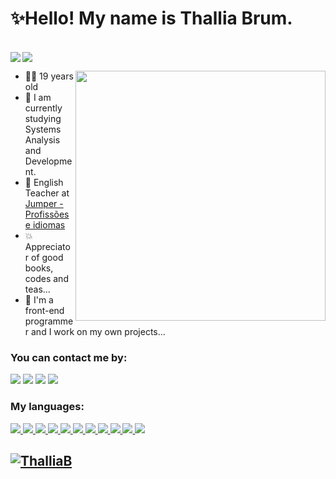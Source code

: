 # ✨Hello! My name is Thallia Brum.

<br>

<!-- <p>
  <img src="https://user-images.githubusercontent.com/79876271/124192717-1c54b980-da9c-11eb-9162-aaa3a819e000.png"
</p> -->
  
 <!-- linguagens -->
 <a href="https://github.com/ThalliaB/github-readme-stats">
  <img align="left" src="https://github-readme-stats.vercel.app/api?username=ThalliaB&show_icons=true&theme=transparent&count_private=true" />
</a>

<a href="https://github.com/ThalliaB/github-readme-stats">
  <img align="center" src="https://github-readme-stats.vercel.app/api/top-langs/?username=ThalliaB&theme=transparent&count_private=true&layout=donut" />
</a>

<br>
  <!-- Octocat -->
  <p>
    <img align="right" width="400px" src="https://user-images.githubusercontent.com/79876271/124362082-4ecff500-dc09-11eb-9f13-539e44ddc5be.png"
  </p> 
  
- 👩🏻 19 years old
- 🎉 I am currently studying Systems Analysis and Development.
- 📗 English Teacher at <a href="https://jumpercursos.com.br/">Jumper - Profissões e idiomas</a>
- 💥 Appreciator of good books, codes and teas...
- 💞️ I'm a front-end programmer and I work on my own projects...
  
<!-- badges -->
 
  ### You can contact me by:

<div>
  <a href="mailto:thalliajb@gmail.com" target="_blank"><img src="https://img.shields.io/badge/Gmail-D14836?style=for-the-badge&logo=gmail&logoColor=white" target="_blank"/></a>
  <a href="https://www.facebook.com/thallia.brum" target="_blank"><img src="https://img.shields.io/badge/Facebook-1877F2?style=for-the-badge&logo=facebook&logoColor=white" target="_blank"/></a>
  <a href="https://www.instagram.com/thalliajulliana" target="_blank"><img src="https://img.shields.io/badge/Instagram-E4405F?style=for-the-badge&logo=instagram&logoColor=white" target="_blank"/></a>
  <a href="#" target="_blank"><img src="https://img.shields.io/badge/LinkedIn-0077B5?style=for-the-badge&logo=linkedin&logoColor=white" target="_blank"/></a>
</div>


### My languages:

<div>
  <a href="#"><img src="https://img.shields.io/badge/HTML5-E34F26?style=for-the-badge&logo=html5&logoColor=white">  
  <a href="#"><img src="https://img.shields.io/badge/CSS3-1572B6?style=for-the-badge&logo=css3&logoColor=white">
  <a href="#"><img src="https://img.shields.io/badge/JavaScript-F7DF1E?style=for-the-badge&logo=javascript&logoColor=black">
  <a href="#"><img src="https://img.shields.io/badge/Bootstrap-563D7C?style=for-the-badge&logo=bootstrap&logoColor=white">
  <a href="#"><img src="https://img.shields.io/badge/React-20232A?style=for-the-badge&logo=react&logoColor=61DAFB">
  <a href="#"><img src="https://img.shields.io/badge/Java-ED8B00?style=for-the-badge&logo=java&logoColor=white">
  <a href="#"><img src="https://img.shields.io/badge/C%23-239120?style=for-the-badge&logo=c-sharp&logoColor=white">
  <a href="#"><img src="https://img.shields.io/badge/.NET-5C2D91?style=for-the-badge&logo=.net&logoColor=white">
  <a href="#"><img src="https://img.shields.io/badge/Python-14354C?style=for-the-badge&logo=python&logoColor=white">
  <a href="#"><img src="https://img.shields.io/badge/MySQL-00000F?style=for-the-badge&logo=mysql&logoColor=white">
  <a href="#"><img src="https://img.shields.io/badge/GitHub_Actions-2088FF?style=for-the-badge&logo=github-actions&logoColor=white">
</div>
    
<h2>
  
<div>
  <p align="left"> <img src="https://komarev.com/ghpvc/?username=ThalliaB" alt="ThalliaB" /> </p>
</div>
         


<!--   
<p>☆ Inspirada em <a href="https://github.com/rafaballerini">rafaballerini</a></p>

 -->
